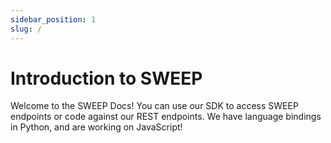 ```yaml
---
sidebar_position: 1
slug: /
---
```


# Introduction to SWEEP

Welcome to the SWEEP Docs! You can use our SDK to access SWEEP endpoints or code 
against our REST endpoints. We have language bindings in Python, and are working on JavaScript!
